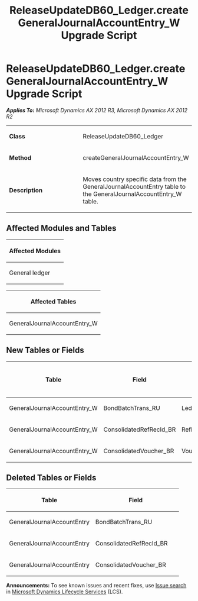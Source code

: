 ﻿---
title: ReleaseUpdateDB60_Ledger.createGeneralJournalAccountEntry_W Upgrade Script
TOCTitle: ReleaseUpdateDB60_Ledger.createGeneralJournalAccountEntry_W Upgrade Script
ms:assetid: a655977e-f7f8-e51a-c54a-c155c0b88868
ms:mtpsurl: https://msdn.microsoft.com/en-us/library/JJ736856(v=AX.60)
ms:contentKeyID: 49710287
ms.date: 05/18/2015
mtps_version: v=AX.60
---

# ReleaseUpdateDB60\_Ledger.createGeneralJournalAccountEntry\_W Upgrade Script 


_**Applies To:** Microsoft Dynamics AX 2012 R3, Microsoft Dynamics AX 2012 R2_

<table>
<colgroup>
<col style="width: 50%" />
<col style="width: 50%" />
</colgroup>
<tbody>
<tr class="odd">
<td><p><strong>Class</strong></p></td>
<td><p>ReleaseUpdateDB60_Ledger</p></td>
</tr>
<tr class="even">
<td><p><strong>Method</strong></p></td>
<td><p>createGeneralJournalAccountEntry_W</p></td>
</tr>
<tr class="odd">
<td><p><strong>Description</strong></p></td>
<td><p>Moves country specific data from the GeneralJournalAccountEntry table to the GeneralJournalAccountEntry_W table.</p></td>
</tr>
</tbody>
</table>


## Affected Modules and Tables

<table>
<colgroup>
<col style="width: 100%" />
</colgroup>
<thead>
<tr class="header">
<th><p>Affected Modules</p></th>
</tr>
</thead>
<tbody>
<tr class="odd">
<td><p>General ledger</p></td>
</tr>
</tbody>
</table>


<table>
<colgroup>
<col style="width: 100%" />
</colgroup>
<thead>
<tr class="header">
<th><p>Affected Tables</p></th>
</tr>
</thead>
<tbody>
<tr class="odd">
<td><p>GeneralJournalAccountEntry_W</p></td>
</tr>
</tbody>
</table>


## New Tables or Fields

<table>
<colgroup>
<col style="width: 33%" />
<col style="width: 33%" />
<col style="width: 33%" />
</colgroup>
<thead>
<tr class="header">
<th><p>Table</p></th>
<th><p>Field</p></th>
<th><p>Extended Data Type</p>
<p>-or- Base Enum</p></th>
</tr>
</thead>
<tbody>
<tr class="odd">
<td><p>GeneralJournalAccountEntry_W</p></td>
<td><p>BondBatchTrans_RU</p></td>
<td><p>LedgerBondBatchTransNum_RU</p></td>
</tr>
<tr class="even">
<td><p>GeneralJournalAccountEntry_W</p></td>
<td><p>ConsolidatedRefRecId_BR</p></td>
<td><p>RefRecId</p></td>
</tr>
<tr class="odd">
<td><p>GeneralJournalAccountEntry_W</p></td>
<td><p>ConsolidatedVoucher_BR</p></td>
<td><p>Voucher</p></td>
</tr>
</tbody>
</table>


## Deleted Tables or Fields

<table>
<colgroup>
<col style="width: 50%" />
<col style="width: 50%" />
</colgroup>
<thead>
<tr class="header">
<th><p>Table</p></th>
<th><p>Field</p></th>
</tr>
</thead>
<tbody>
<tr class="odd">
<td><p>GeneralJournalAccountEntry</p></td>
<td><p>BondBatchTrans_RU</p></td>
</tr>
<tr class="even">
<td><p>GeneralJournalAccountEntry</p></td>
<td><p>ConsolidatedRefRecId_BR</p></td>
</tr>
<tr class="odd">
<td><p>GeneralJournalAccountEntry</p></td>
<td><p>ConsolidatedVoucher_BR</p></td>
</tr>
</tbody>
</table>

  
**Announcements:** To see known issues and recent fixes, use [Issue search](http://go.microsoft.com/fwlink/?linkid=389258) in [Microsoft Dynamics Lifecycle Services](http://go.microsoft.com/fwlink/?linkid=306505) (LCS).


